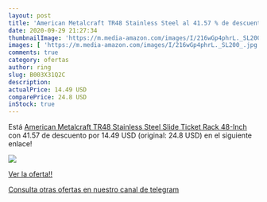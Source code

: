 ```yaml
---
layout: post
title: 'American Metalcraft TR48 Stainless Steel al 41.57 % de descuento'
date: 2020-09-29 21:27:34
thumbnailImage: 'https://m.media-amazon.com/images/I/216wGp4phrL._SL200_.jpg'
images: [ 'https://m.media-amazon.com/images/I/216wGp4phrL._SL200_.jpg' ]
comments: true
category: ofertas
author: ring
slug: B003X31Q2C
description:
actualPrice: 14.49 USD
comparePrice: 24.8 USD
inStock: true
---
```


Está [American Metalcraft TR48 Stainless Steel Slide Ticket Rack  48-Inch](https://www.amazon.com/dp/B003X31Q2C/?tag=redken08-20) con 41.57 de descuento por 14.49 USD (original: 24.8 USD) en el siguiente enlace!

[![](https://m.media-amazon.com/images/I/216wGp4phrL._SL200_.jpg)](https://www.amazon.com/dp/B003X31Q2C/?tag=redken08-20)

[Ver la oferta!!](https://www.amazon.com/dp/B003X31Q2C/?tag=redken08-20)

[Consulta otras ofertas en nuestro canal de telegram](https://t.me/s/ofertas25)
